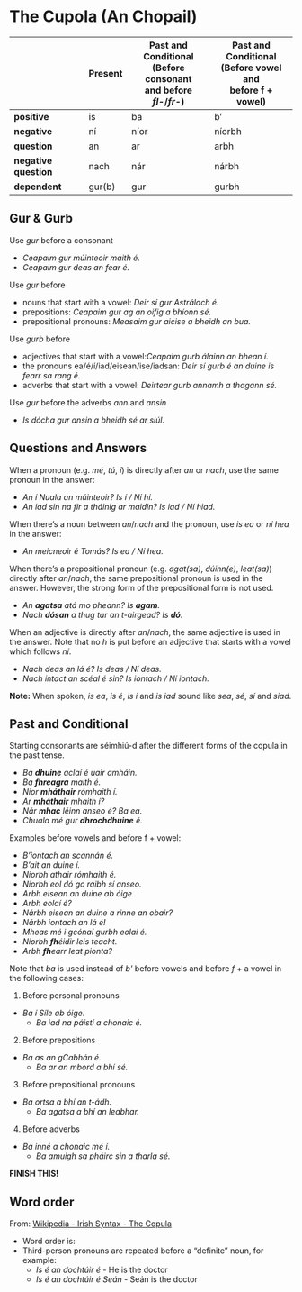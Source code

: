 # The Cupola (An Chopail)

|                       | Present | Past and Conditional<br />(Before consonant<br >and before _fl-_/_fr-_) | Past and Conditional<br />(Before vowel and<br />before f + vowel) |
| --------------------- | ------- | ------------------------------------------------------------ | ------------------------------------------------------------ |
| **positive**          | is      | ba                                                           | b’                                                           |
| **negative**          | ní      | níor                                                         | níorbh                                                       |
| **question**          | an      | ar                                                           | arbh                                                         |
| **negative question** | nach    | nár                                                          | nárbh                                                        |
| **dependent**         | gur(b)  | gur                                                          | gurbh                                                        |


## Gur & Gurb

Use _gur_ before a consonant

* _Ceapaim gur múinteoir maith é._
* _Ceapaim gur deas an fear é._

Use _gur_ before

* nouns that start with a vowel: _Deir sí gur Astrálach é._
* prepositions: _Ceapaim gur ag an oifig a bhíonn sé._
* prepositional pronouns: _Measaim gur aicise a bheidh an bua._

Use _gurb_ before

* adjectives that start with a vowel:_Ceapaim gurb álainn an bhean í._
* the pronouns ea/é/í/iad/eisean/ise/iadsan: _Deir sí gurb é an duine is fearr sa rang é._
* adverbs that start with a vowel: _Deirtear gurb annamh a thagann sé._

Use _gur_ before the adverbs _ann_ and _ansin_

* _Is dócha gur ansin a bheidh sé ar siúl._


## Questions and Answers

When a pronoun (e.g. _mé_, _tú_, _í_) is directly after _an_ or _nach_, use the
same pronoun in the answer:

* _An í Nuala an múinteoir? Is í / Ní hí._
* _An iad sin na fir a tháinig ar maidin? Is iad / Ní hiad._

When there’s a noun between _an_/_nach_ and the pronoun, use _is ea_ or _ní hea_
in the answer:

* _An meicneoir é Tomás? Is ea / Ní hea._

When there’s a prepositional pronoun (e.g. _agat(sa)_, _dúinn(e)_, _leat(sa)_)
directly after _an_/_nach_, the same prepositional pronoun is used in the answer.
However, the strong form of the prepositional form is not used.

* _An **agatsa** atá mo pheann? Is **agam**._
* _Nach **dósan** a thug tar an t-airgead? Is **dó**._

When an adjective is directly after _an_/_nach_, the same adjective is used in
the answer. Note that no _h_ is put before an adjective that starts with a vowel
which follows _ní_.

* _Nach deas an lá é? Is deas / Ní deas._
* _Nach intact an scéal é sin? Is iontach / Ní iontach._

**Note:**
When spoken, _is ea_, _is é_, _is í_ and _is iad_ sound like _sea_, _sé_, _sí_
and _siad_.


## Past and Conditional

Starting consonants are séimhiú-d after the different forms of the copula in the
past tense.

* _Ba **dhuine** aclaí é uair amháin._
* _Ba **fhreagra** maith é._
* _Níor **mháthair** rómhaith í._
* _Ar **mháthair** mhaith í?_
* _Nár **mhac** léinn anseo é? Ba ea._
* _Chuala mé gur **dhrochdhuine** é._

Examples before vowels and before f + vowel:

* _B’iontach an scannán é._
* _B’ait an duine í._
* _Níorbh athair rómhaith é._
* _Níorbh eol dó go raibh sí anseo._
* _Arbh eisean an duine ab óige_
* _Arbh eolaí é?_
* _Nárbh eisean an duine a rinne an obair?_
* _Nárbh iontach an lá é!_
* _Mheas mé i gcónaí gurbh eolaí é._
* _Níorbh **fh**éidir leis teacht._
* _Arbh **fh**earr leat pionta?_

Note that _ba_ is used instead of _b'_ before vowels and before _f_ + a vowel in
the following cases:

1. Before personal pronouns
  * _Ba í Síle ab óige._
	* _Ba iad na páistí a chonaic é._
2. Before prepositions
  * _Ba as an gCabhán é._
	* _Ba ar an mbord a bhí sé._
3. Before prepositional pronouns
  * _Ba ortsa a bhí an t-ádh._
	* _Ba agatsa a bhí an leabhar._
4. Before adverbs
  * _Ba inné a chonaic mé í._
	* _Ba amuigh sa pháirc sin a tharla sé._


**FINISH THIS!**


## Word order

From: [Wikipedia - Irish Syntax - The Copula](https://en.wikipedia.org/wiki/Irish_syntax#The_copula_is)
* Word order is: <copula> <predicate> <subject>
* Third-person pronouns are repeated before a “definite” noun, for example:
	* _Is é an dochtúir é_ - He is the doctor
	* _Is é an dochtúir é Seán_ - Seán is the doctor
